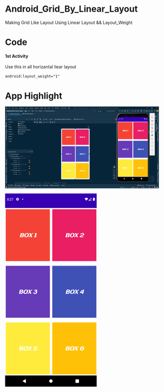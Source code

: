 # Android_Grid_By_Linear_Layout
Making Grid Like Layout Using Linear Layout &amp;&amp; Layout_Weight

# Code

#### 1st Activity 
Use this in all horizantal liear layout
```
android:layout_weight="1"
```

# App Highlight

<img src="app_images/Gird By Linear Code.png" width="1000" /><br>

<img src="app_images/Grid By Linear App.png" width="300" /><br>
